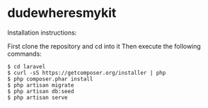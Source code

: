 # dudewheresmykit

Installation instructions:

First clone the repository and cd into it  Then execute the following commands:

    $ cd laravel
    $ curl -sS https://getcomposer.org/installer | php
    $ php composer.phar install
    $ php artisan migrate
    $ php artisan db:seed
    $ php artisan serve
